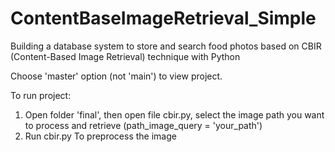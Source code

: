 # ContentBaseImageRetrieval_Simple
Building a database system to store and search food photos based on CBIR (Content-Based Image Retrieval) technique with Python

Choose 'master' option (not 'main') to view project.

To run project:
  1. Open folder 'final', then open file cbir.py, select the image path you want to process and retrieve (path_image_query = 'your_path')
  2. Run cbir.py
To preprocess the image
